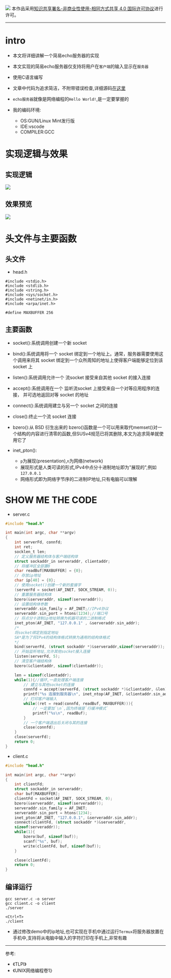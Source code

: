![](https://img-blog.csdnimg.cn/img_convert/54e60afdf2764a07539da3136f3ce3e4.png)
本作品采用[知识共享署名-非商业性使用-相同方式共享 4.0 国际许可协议](https://creativecommons.org/licenses/by-nc-sa/4.0/)进行许可。

---
# intro
- 本文将详细讲解一个简易echo服务器的实现
- 本文实现的简易echo服务器仅支持将用户在`客户端`的输入显示在`服务器`
- 使用C语言编写
- 文章中代码为追求简洁，不附带错误检查,详细源码[在这里]()

- `echo服务器`就像是网络编程的`Hello World!`,是一定要掌握的
- 我的编码环境:
    - OS:GUN/Linux Mint发行版
    - IDE:vscode
    - COMPILER:GCC

# 实现逻辑与效果
## 实现逻辑
![](https://s3.bmp.ovh/imgs/2022/05/22/375e213ef34cc9aa.png)

## 效果预览
![](https://raw.githubusercontent.com/Daz-3ux-Img/Img-hosting/master/202206081849492.png)


# 头文件与主要函数
## 头文件
- head.h
```
#include <stdio.h>
#include <stdlib.h>
#include <string.h>
#include <sys/socket.h>
#include <netinet/in.h>
#include <arpa/inet.h>

#define MAXBUFFER 256
```

## 主要函数
- socket():系统调用创建一个新 socket
- bind():系统调用将一个 socket 绑定到一个地址上。通常，服务器需要使用这个调用来将其 socket 绑定到一个众所周知的地址上使得客户端能够定位到该 socket 上
- listen():系统调用允许一个 流socket 接受来自其他 socket 的接入连接
- accept():系统调用在一个 监听流socket 上接受来自一个对等应用程序的连接， 并可选地返回对等 socket 的地址
- connect():系统调用建立与另一个 socket 之间的连接
- close():终止一个流 socket 连接

- bzero():从 BSD 衍生出来的 bzero()函数是一个可以用来取代memset()对一个结构的内容进行清零的函数,但SUSv4规范已将其删除,本文为追求简单就使用它了
- inet_pton():
    - `p`为展现(presentation),`n`为网络(network)
    - 展现形式是人类可读的形式,IPv4中点分十进制地址即为"展现的",例如`127.0.0.1`
    - 网络形式即为网络字节序的二进制IP地址,只有电脑可以理解

# SHOW ME THE CODE
- server.c
```c
#include "head.h"

int main(int argc, char **argv)
{
    int serverFd, connfd;
    int ret;
    socklen_t len;
    // 定义服务器结构体与客户端结构体
    struct sockaddr_in serveraddr, clientaddr;
    // 将缓冲区全部置0
    char readBuf[MAXBUFFER] = {0};
    // 存放ip地址
    char ip[40] = {0};
    // 使用socket()创建一个新的套接字
    (serverFd = socket(AF_INET, SOCK_STREAM, 0));
    // 重置服务器结构体
    bzero(&serveraddr, sizeof(serveraddr));
    // 设置结构体参数
    serveraddr.sin_family = AF_INET;//IPv4协议
    serveraddr.sin_port = htons(1234);//端口号
    // 将点分十进制ip地址转换为机器可读的二进制格式
    inet_pton(AF_INET, "127.0.0.1" , &serveraddr.sin_addr);
    /* 
    将socket绑定到指定地址
    SA*是为了将IPv4的结构体格式转换为通用的结构体格式
    */
    bind(serverFd, (struct sockaddr *)&serveraddr,sizeof(serveraddr));
    // 开始监听地址,允许其他socket接入连接
    listen(serverFd, 5);
    // 清空客户端结构体
    bzero(&clientaddr, sizeof(clientaddr));

    len = sizeof(clientaddr);
    while(1){//循环,一直处理客户端连接
        // 建立与其他socket的连接
        connfd = accept(serverFd, (struct sockaddr *)&clientaddr, &len);
        printf("%s 连接到服务器\n", inet_ntop(AF_INET, &clientaddr.sin_addr,ip, sizeof(ip)));
        // 打印客户端输入
        while((ret = read(connfd, readBuf, MAXBUFFER))){
            // 一定要加`\n`,因为终端是`行缓冲模式`
            printf("%s\n", readBuf);
        }
        // 一个客户端退出后关闭与其的连接
        close(connfd);
    }
    close(serverFd);
    return 0;
}
```

- client.c
```c
#include "head.h"

int main(int argc, char **argv)
{
    int clientFd;
    struct sockaddr_in serveraddr;
    char buf[MAXBUFFER];
    clientFd = socket(AF_INET, SOCK_STREAM, 0);
    bzero(&serveraddr, sizeof(serveraddr));
    serveraddr.sin_family = AF_INET;
    serveraddr.sin_port = htons(1234);
    inet_pton(AF_INET, "127.0.0.1", &serveraddr.sin_addr);
    connect(clientFd, (struct sockaddr *)&serveraddr,
    sizeof(serveraddr));
    while(1){
        bzero(buf, sizeof(buf));
        scanf("%s", buf);
        write(clientFd, buf, sizeof(buf));
    }

    close(clientFd);
    return 0;
}
```

## 编译运行
```
gcc server.c -o server
gcc client.c -o client
./server

<Ctrl+T>
./client
```

- 通过修改demo中的ip地址,也可实现在手机中通过运行`Termux`将服务器放置在手机中,支持将从电脑中输入的字符打印在手机上,非常有趣

---
参考:
- 《TLPI》
- 《UNIX网络编程卷1》



